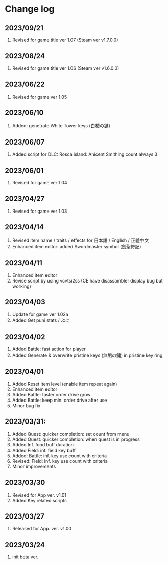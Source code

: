 # Change log

## 2023/09/21
1. Revised for game title ver 1.07 (Steam ver v1.7.0.0)

## 2023/08/24
1. Revised for game title ver 1.06 (Steam ver v1.6.0.0)

## 2023/06/22
1. Revised for game ver 1.05

## 2023/06/10
1. Added: genetrate White Tower keys (白楼の鍵)

## 2023/06/07
1. Added script for DLC: Rosca island: Anicent Smithing count always 3

## 2023/06/01
1. Revised for game ver 1.04

## 2023/04/27
1. Revised for game ver 1.03

## 2023/04/14
1. Revised item name / traits / effects for 日本語 / English / 正體中文
1. Enhanced item editor: added Swordmaster symbol (劍聖符記)

## 2023/04/11
1. Enhanced item editor
1. Revise script by using vcvtsi2ss (CE have disassambler display bug but working)

## 2023/04/03
1. Update for game ver 1.02a
1. Added Get puni stats / ぷに

## 2023/04/02
1. Added Battle: fast action for player  
1. Added Generate & overwrite pristine keys (無垢の鍵) in pristine key ring

## 2023/04/01
1. Added Reset item level (enable item repeat again)
1. Enhanced item editor
1. Added Battle: faster order drive grow
1. Added Battle: keep min. order drive after use
1. Minor bug fix

## 2023/03/31:
1. Added Quest: quicker completion: set count from menu
1. Added Quest: quicker completion: when quest is in progress
1. Added Inf. food buff duration
1. Added Field: inf. field key buff
1. Added: Battle: inf. key use count with criteria
1. Revised: Field: Inf. key use count with criteria
1. Minor improvements


## 2023/03/30
1. Revised for App ver. v1.01
1. Added Key related scripts
 
## 2023/03/27
1. Released for App. ver. v1.00

## 2023/03/24
1. init beta ver.


